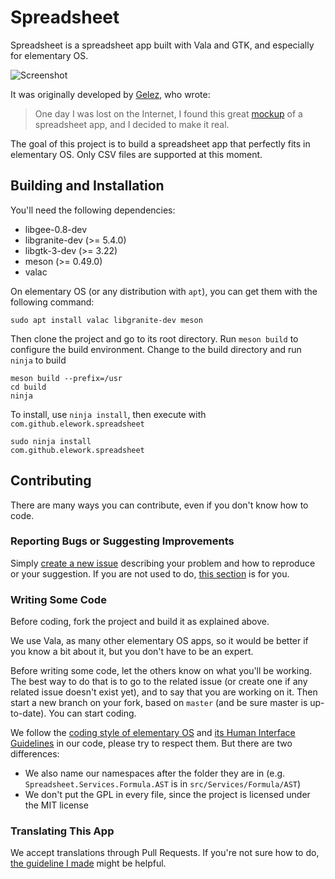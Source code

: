 # Spreadsheet

Spreadsheet is a spreadsheet app built with Vala and GTK, and especially for elementary OS.

![Screenshot](screen.png)

It was originally developed by [Gelez](https://github.com/elegaanz), who wrote:

> One day I was lost on the Internet, I found this great [mockup](https://www.deviantart.com/bassultra/art/Spreadsheet-363147552) of a spreadsheet app, and I decided to make it real.

The goal of this project is to build a spreadsheet app that perfectly fits in elementary OS. Only CSV files are supported at this moment.

## Building and Installation

You'll need the following dependencies:

* libgee-0.8-dev
* libgranite-dev (>= 5.4.0)
* libgtk-3-dev (>= 3.22)
* meson (>= 0.49.0)
* valac

On elementary OS (or any distribution with `apt`), you can get them with the following command:

    sudo apt install valac libgranite-dev meson

Then clone the project and go to its root directory. Run `meson build` to configure the build environment. Change to the build directory and run `ninja` to build

    meson build --prefix=/usr
    cd build
    ninja

To install, use `ninja install`, then execute with `com.github.elework.spreadsheet`

    sudo ninja install
    com.github.elework.spreadsheet

## Contributing

There are many ways you can contribute, even if you don't know how to code.

### Reporting Bugs or Suggesting Improvements

Simply [create a new issue](https://github.com/elework/Spreadsheet/issues/new) describing your problem and how to reproduce or your suggestion. If you are not used to do, [this section](https://docs.elementary.io/contributor-guide/feedback/reporting-issues) is for you.

### Writing Some Code

Before coding, fork the project and build it as explained above.

We use Vala, as many other elementary OS apps, so it would be better if you know a bit about it, but you don't have to be an expert.

Before writing some code, let the others know on what you'll be working. The best way to do that is to go to the related issue (or create one if any related issue doesn't exist yet), and to say that you are working on it. Then start a new branch on your fork, based on `master` (and be sure master is up-to-date). You can start coding.

We follow the [coding style of elementary OS](https://docs.elementary.io/develop/writing-apps/code-style) and [its Human Interface Guidelines](https://docs.elementary.io/hig#human-interface-guidelines) in our code, please try to respect them. But there are two differences:

* We also name our namespaces after the folder they are in (e.g. `Spreadsheet.Services.Formula.AST` is in `src/Services/Formula/AST`)
* We don't put the GPL in every file, since the project is licensed under the MIT license

### Translating This App

We accept translations through Pull Requests. If you're not sure how to do, [the guideline I made](po/README.md) might be helpful.
